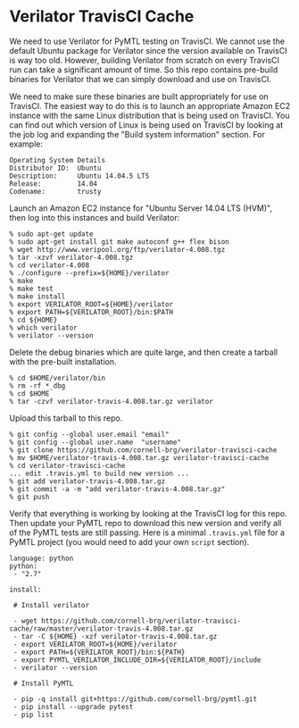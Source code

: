 
Verilator TravisCI Cache
==========================================================================

We need to use Verilator for PyMTL testing on TravisCI. We cannot use the
default Ubuntu package for Verilator since the version available on
TravisCI is way too old. However, building Verilator from scratch on
every TravisCI run can take a significant amount of time. So this repo
contains pre-build binaries for Verilator that we can simply download and
use on TravisCI.

We need to make sure these binaries are built appropriately for use on
TravisCI. The easiest way to do this is to launch an appropriate Amazon
EC2 instance with the same Linux distribution that is being used on
TravisCI. You can find out which version of Linux is being used on
TravisCI by looking at the job log and expanding the "Build system
information" section. For example:

    Operating System Details
    Distributor ID:  Ubuntu
    Description:     Ubuntu 14.04.5 LTS
    Release:         14.04
    Codename:        trusty

Launch an Amazon EC2 instance for "Ubuntu Server 14.04 LTS (HVM)", then
log into this instances and build Verilator:

    % sudo apt-get update
    % sudo apt-get install git make autoconf g++ flex bison
    % wget http://www.veripool.org/ftp/verilator-4.008.tgz
    % tar -xzvf verilator-4.008.tgz
    % cd verilator-4.008
    % ./configure --prefix=${HOME}/verilator
    % make
    % make test
    % make install
    % export VERILATOR_ROOT=${HOME}/verilator
    % export PATH=${VERILATOR_ROOT}/bin:$PATH
    % cd ${HOME}
    % which verilator
    % verilator --version

Delete the debug binaries which are quite large, and then create a
tarball with the pre-built installation.

    % cd $HOME/verilator/bin
    % rm -rf *_dbg
    % cd $HOME
    % tar -czvf verilator-travis-4.008.tar.gz verilator

Upload this tarball to this repo.

    % git config --global user.email "email"
    % git config --global user.name  "username"
    % git clone https://github.com/cornell-brg/verilator-travisci-cache
    % mv $HOME/verilator-travis-4.008.tar.gz verilator-travisci-cache
    % cd verilator-travisci-cache
    ... edit .travis.yml to build new version ...
    % git add verilator-travis-4.008.tar.gz
    % git commit -a -m "add verilator-travis-4.008.tar.gz"
    % git push

Verify that everything is working by looking at the TravisCI log for this
repo. Then update your PyMTL repo to download this new version and verify
all of the PyMTL tests are still passing. Here is a minimal `.travis.yml`
file for a PyMTL project (you would need to add your own `script`
section).

    language: python
    python:
     - "2.7"

    install:

     # Install verilator

     - wget https://github.com/cornell-brg/verilator-travisci-cache/raw/master/verilator-travis-4.008.tar.gz
     - tar -C ${HOME} -xzf verilator-travis-4.008.tar.gz
     - export VERILATOR_ROOT=${HOME}/verilator
     - export PATH=${VERILATOR_ROOT}/bin:${PATH}
     - export PYMTL_VERILATOR_INCLUDE_DIR=${VERILATOR_ROOT}/include
     - verilator --version

     # Install PyMTL

     - pip -q install git+https://github.com/cornell-brg/pymtl.git
     - pip install --upgrade pytest
     - pip list

